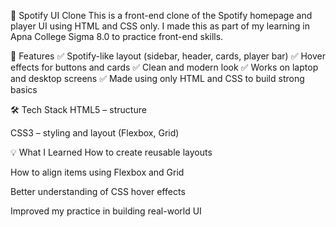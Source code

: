 🎵 Spotify UI Clone
This is a front-end clone of the Spotify homepage and player UI using HTML and CSS only. I made this as part of my learning in Apna College Sigma 8.0 to practice front-end skills.

🚀 Features
✅ Spotify-like layout (sidebar, header, cards, player bar)
✅ Hover effects for buttons and cards
✅ Clean and modern look
✅ Works on laptop and desktop screens
✅ Made using only HTML and CSS to build strong basics

🛠️ Tech Stack
HTML5 – structure

CSS3 – styling and layout (Flexbox, Grid)

💡 What I Learned
How to create reusable layouts

How to align items using Flexbox and Grid

Better understanding of CSS hover effects

Improved my practice in building real-world UI
